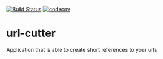 [![Build Status](https://travis-ci.org/BogdanJava/url-cutter.svg?branch=master)](https://travis-ci.org/BogdanJava/url-cutter)
[![codecov](https://codecov.io/gh/BogdanJava/url-cutter/branch/master/graph/badge.svg)](https://codecov.io/gh/BogdanJava/url-cutter)

# url-cutter
Application that is able to create short references to your urls
